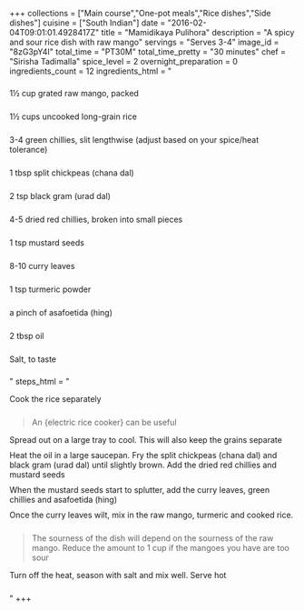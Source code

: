 +++
collections = ["Main course","One-pot meals","Rice dishes","Side dishes"]
cuisine = ["South Indian"]
date = "2016-02-04T09:01:01.4928417Z"
title = "Mamidikaya Pulihora"
description = "A spicy and sour rice dish with raw mango"
servings = "Serves 3-4"
image_id = "8zG3pY4I"
total_time = "PT30M"
total_time_pretty = "30 minutes"
chef = "Sirisha Tadimalla"
spice_level = 2
overnight_preparation = 0
ingredients_count = 12
ingredients_html = "<ul style='padding-left: 0; list-style: none;'><li itemprop='recipeIngredient' style='margin: 8px 0px;padding: 8px 0px;'>1½ cup grated raw mango, packed</li><li itemprop='recipeIngredient' style='margin: 8px 0px;padding: 8px 0px;'>1½ cups uncooked long-grain rice </li><li itemprop='recipeIngredient' style='margin: 8px 0px;padding: 8px 0px;'>3-4 green chillies, slit lengthwise (adjust based on your spice/heat tolerance)</li><li itemprop='recipeIngredient' style='margin: 8px 0px;padding: 8px 0px;'>1 tbsp split chickpeas (chana dal)</li><li itemprop='recipeIngredient' style='margin: 8px 0px;padding: 8px 0px;'>2 tsp black gram (urad dal)</li><li itemprop='recipeIngredient' style='margin: 8px 0px;padding: 8px 0px;'>4-5 dried red chillies, broken into small pieces</li><li itemprop='recipeIngredient' style='margin: 8px 0px;padding: 8px 0px;'>1 tsp mustard seeds</li><li itemprop='recipeIngredient' style='margin: 8px 0px;padding: 8px 0px;'>8-10 curry leaves</li><li itemprop='recipeIngredient' style='margin: 8px 0px;padding: 8px 0px;'>1 tsp turmeric powder</li><li itemprop='recipeIngredient' style='margin: 8px 0px;padding: 8px 0px;'>a pinch of asafoetida (hing)</li><li itemprop='recipeIngredient' style='margin: 8px 0px;padding: 8px 0px;'>2 tbsp oil</li><li itemprop='recipeIngredient' style='margin: 8px 0px;padding: 8px 0px;'>Salt, to taste</li></ul>"
steps_html = "<ol style='list-style: none inside; padding-left: 0px;'><li style='padding-bottom: 10px;'><i class='step-track-icon fa fa-square-o'></i><span class='step-text' itemprop='recipeInstructions'>Cook the rice separately</span></li><blockquote>An {electric rice cooker} can be useful</blockquote><li style='padding-bottom: 10px;'><i class='step-track-icon fa fa-square-o'></i><span class='step-text' itemprop='recipeInstructions'>Spread out on a large tray to cool. This will also keep the grains separate</span></li><li style='padding-bottom: 10px;'><i class='step-track-icon fa fa-square-o'></i><span class='step-text' itemprop='recipeInstructions'>Heat the oil in a large saucepan. Fry the split chickpeas (chana dal) and black gram (urad dal) until slightly brown. Add the dried red chillies and mustard seeds</span></li><li style='padding-bottom: 10px;'><i class='step-track-icon fa fa-square-o'></i><span class='step-text' itemprop='recipeInstructions'>When the mustard seeds start to splutter, add the curry leaves, green chillies and asafoetida (hing)</span></li><li style='padding-bottom: 10px;'><i class='step-track-icon fa fa-square-o'></i><span class='step-text' itemprop='recipeInstructions'>Once the curry leaves wilt, mix in the raw mango, turmeric and cooked rice. </span></li><blockquote>The sourness of the dish will depend on the sourness of the raw mango. Reduce the amount to 1 cup if the mangoes you have are too sour</blockquote><li style='padding-bottom: 10px;'><i class='step-track-icon fa fa-square-o'></i><span class='step-text' itemprop='recipeInstructions'>Turn off the heat, season with salt and mix well. Serve hot</span></li></ol>"
+++
